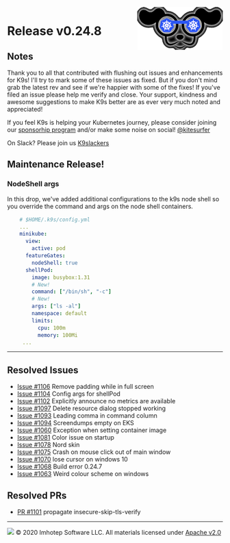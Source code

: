 <img src="https://raw.githubusercontent.com/derailed/k9s/master/assets/k9s_small.png" align="right" width="200" height="auto"/>

# Release v0.24.8

## Notes

Thank you to all that contributed with flushing out issues and enhancements for K9s! I'll try to mark some of these issues as fixed. But if you don't mind grab the latest rev and see if we're happier with some of the fixes! If you've filed an issue please help me verify and close. Your support, kindness and awesome suggestions to make K9s better are as ever very much noted and appreciated!

If you feel K9s is helping your Kubernetes journey, please consider joining our [sponsorhip program](https://github.com/sponsors/derailed) and/or make some noise on social! [@kitesurfer](https://twitter.com/kitesurfer)

On Slack? Please join us [K9slackers](https://join.slack.com/t/k9sers/shared_invite/enQtOTA5MDEyNzI5MTU0LWQ1ZGI3MzliYzZhZWEyNzYxYzA3NjE0YTk1YmFmNzViZjIyNzhkZGI0MmJjYzhlNjdlMGJhYzE2ZGU1NjkyNTM)

## Maintenance Release!

### NodeShell args

In this drop, we've added additional configurations to the k9s node shell so you override the command and args on the node shell containers.

```yaml
    # $HOME/.k9s/config.yml
    ...
    minikube:
      view:
        active: pod
      featureGates:
        nodeShell: true
      shellPod:
        image: busybox:1.31
        # New!
        command: ["/bin/sh", "-c"]
        # New!
        args: ["ls -al"]
        namespace: default
        limits:
          cpu: 100m
          memory: 100Mi
     ...
```

---

## Resolved Issues

* [Issue #1106](https://github.com/kswapd/k11s/issues/1106) Remove padding while in full screen
* [Issue #1104](https://github.com/kswapd/k11s/issues/1104) Config args for shellPod
* [Issue #1102](https://github.com/kswapd/k11s/issues/1102) Explicitly announce no metrics are available
* [Issue #1097](https://github.com/kswapd/k11s/issues/1097) Delete resource dialog stopped working
* [Issue #1093](https://github.com/kswapd/k11s/issues/1094) Leading comma in command column
* [Issue #1094](https://github.com/kswapd/k11s/issues/1094) Screendumps empty on EKS
* [Issue #1060](https://github.com/kswapd/k11s/issues/1060) Exception when setting container image
* [Issue #1081](https://github.com/kswapd/k11s/issues/1081) Color issue on startup
* [Issue #1078](https://github.com/kswapd/k11s/issues/1078) Nord skin
* [Issue #1075](https://github.com/kswapd/k11s/issues/1075) Crash on mouse click out of main window
* [Issue #1070](https://github.com/kswapd/k11s/issues/1070) lose cursor on windows 10
* [Issue #1068](https://github.com/kswapd/k11s/issues/1068) Build error 0.24.7
* [Issue #1063](https://github.com/kswapd/k11s/issues/1063) Weird colour scheme on windows

## Resolved PRs

* [PR #1101](https://github.com/kswapd/k11s/pull/1101) propagate insecure-skip-tls-verify

---

<img src="https://raw.githubusercontent.com/derailed/k9s/master/assets/imhotep_logo.png" width="32" height="auto"/> © 2020 Imhotep Software LLC. All materials licensed under [Apache v2.0](http://www.apache.org/licenses/LICENSE-2.0)
